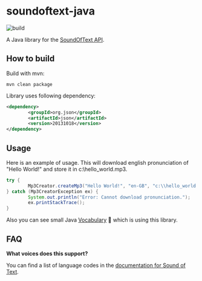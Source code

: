 # soundoftext-java

![build](https://github.com/berk76/soundoftext-java/workflows/build/badge.svg)

A Java library for the [SoundOfText API](https://soundoftext.com/docs).

## How to build

Build with mvn:

```
mvn clean package
```

Library uses following dependency:

```xml
<dependency>
        <groupId>org.json</groupId>
        <artifactId>json</artifactId>
        <version>20131018</version>
</dependency>
```

## Usage

Here is an example of usage. This will download english pronunciation of "Hello World!" and store it in c:\hello_world.mp3.   

```java
try {
        Mp3Creator.createMp3("Hello World!", "en-GB", "c:\\hello_world.mp3");
} catch (Mp3CreatorException ex) {
        System.out.println("Error: Cannot download pronunciation.");
        ex.printStackTrace();
}
```

Also you can see small Java [Vocabulary](https://github.com/berk76/words) :notebook: which is using this library.

## FAQ

**What voices does this support?**

You can find a list of language codes in the [documentation for Sound of Text](https://soundoftext.com/docs#voices).  
  